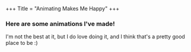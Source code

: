 +++
Title = "Animating Makes Me Happy"
+++

### Here are some animations I've made! 
I'm not the best at it, but I do love doing it, and I think that's a pretty good place to be :)  

<embed src="deer.gif" width="500px" height="250px" />

<embed src="walk.gif" width="500px" height="250px" />

<embed src="frog.gif" width="500px" height="250px" />

<embed src="cows.gif" width="500px" height="250px" />